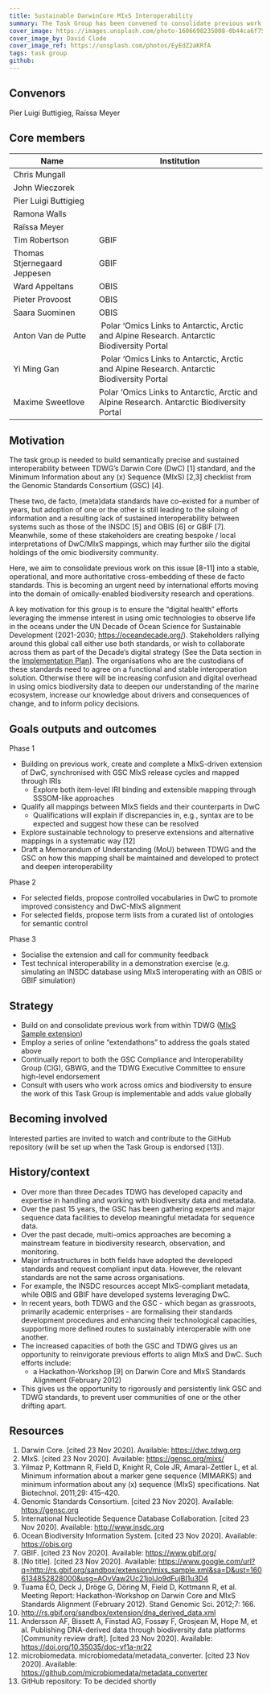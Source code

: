 ```yaml
---
title: Sustainable DarwinCore MIxS Interoperability
summary: The Task Group has been convened to consolidate previous work that aimed to prevent siloed (meta)data standards development in the omics and broader biodiversity communities. The TG will leverage procedural and technical advancements in TDWG and the GSC to develop a sustainably interoperable MIxS-driven extension of DwC. The result will ensure that data produced in either MIxS- or DwC-compliant form can be automatically brokered between user communities, bringing the communities closer together.
cover_image: https://images.unsplash.com/photo-1606698235008-0b44ca6f7594
cover_image_by: David Clode
cover_image_ref: https://unsplash.com/photos/EyEdZ2aKRfA 
tags: task group
github:
---
```


## Convenors

Pier Luigi Buttigieg, Raïssa Meyer

## Core members  

Name | Institution 
--- | --- 
Chris Mungall |
John Wieczorek |
Pier Luigi Buttigieg |
Ramona Walls |
Raïssa Meyer |
Tim Robertson | GBIF
Thomas Stjernegaard Jeppesen | GBIF
Ward Appeltans | OBIS 
Pieter Provoost | OBIS
Saara Suominen | OBIS
Anton Van de Putte | Polar ‘Omics Links to Antarctic, Arctic and Alpine Research. Antarctic Biodiversity Portal
Yi Ming Gan | Polar ‘Omics Links to Antarctic, Arctic and Alpine Research. Antarctic Biodiversity Portal
Maxime Sweetlove | Polar ‘Omics Links to Antarctic, Arctic and Alpine Research. Antarctic Biodiversity Portal

## Motivation

The task group is needed to build semantically precise and sustained interoperability between TDWG’s Darwin Core (DwC) [1] standard, and the Minimum Information about any (x) Sequence (MIxS) [2,3] checklist from the Genomic Standards Consortium (GSC) [4]. 

These two, de facto, (meta)data standards have co-existed for a number of years, but adoption of one or the other is still leading to the siloing of information and a resulting lack of sustained interoperability between systems such as those of the INSDC [5] and OBIS [6] or GBIF [7]. Meanwhile, some of these stakeholders are creating bespoke / local interpretations of DwC/MIxS mappings, which may further silo the digital holdings of the omic biodiversity community.

Here, we aim to consolidate previous work on this issue [8–11] into a stable, operational, and more authoritative cross-embedding of these de facto standards. This is becoming an urgent need by international efforts moving into the domain of omically-enabled biodiversity research and operations. 

A key motivation for this group is to ensure the “digital health” efforts leveraging the immense interest in using omic technologies to observe life in the oceans under the UN Decade of Ocean Science for Sustainable Development (2021-2030; <https://oceandecade.org/>). Stakeholders rallying around this global call either use both standards, or wish to collaborate across them as part of the Decade’s digital strategy (See the Data section in the [Implementation Plan](https://www.oceandecade.org/assets/uploads/documents/Ocean-Decade-Implementation-Plan-Version-2-0-min_1596634145.pdf)). The organisations who are the custodians of these standards need to agree on a functional and stable interoperation solution. Otherwise there will be increasing confusion and digital overhead in using omics biodiversity data to deepen our understanding of the marine ecosystem, increase our knowledge about drivers and consequences of change, and to inform policy decisions. 


## Goals outputs and outcomes

Phase 1

- Building on previous work, create and complete a MIxS-driven extension of DwC, synchronised with GSC MIxS release cycles and mapped through IRIs
    - Explore both item-level IRI binding and extensible mapping through SSSOM-like approaches
- Qualify all mappings between MIxS fields and their counterparts in DwC
    - Qualifications will explain if discrepancies in, e.g., syntax are to be expected and suggest how these can be resolved
- Explore sustainable technology to preserve extensions and alternative mappings in a systematic way [12]
- Draft a Memorandum of Understanding (MoU) between TDWG and the GSC on how this mapping shall be maintained and developed to protect and deepen interoperability

Phase 2

- For selected fields, propose controlled vocabularies in DwC to promote improved consistency and DwC-MIxS alignment
- For selected fields, propose term lists from a curated list of ontologies for semantic control

Phase 3
- Socialise the extension and call for community feedback
- Test technical interoperability in a demonstration exercise (e.g. simulating an INSDC database using MIxS interoperating with an OBIS or GBIF simulation)

## Strategy

- Build on and consolidate previous work from within TDWG ([MIxS Sample extension](http://rs.gbif.org/sandbox/extension/mixs_sample.xml))
- Employ a series of online “extendathons” to address the goals stated above
- Continually report to both the GSC Compliance and Interoperability Group (CIG), GBWG, and the TDWG Executive Committee to ensure high-level endorsement
- Consult with users who work across omics and biodiversity to ensure the work of this Task Group is implementable and adds value globally


## Becoming involved

Interested parties are invited to watch and contribute to the GitHub repository (will be set up when the Task Group is endorsed [13]).

## History/context

- Over more than three Decades TDWG has developed capacity and expertise in handling and working with biodiversity data and metadata.
- Over the past 15 years, the GSC has been gathering experts and major sequence data facilities to develop meaningful metadata for sequence data. 
- Over the past decade, multi-omics approaches are becoming a mainstream feature in biodiversity research, observation, and monitoring. 
- Major infrastructures in both fields have adopted the developed standards and request compliant input data. However, the relevant standards are not the same across organisations. 
- For example, the INSDC resources accept MIxS-compliant metadata, while OBIS and GBIF have developed systems leveraging DwC. 
- In recent years, both TDWG and the GSC - which began as grassroots, primarily academic enterprises - are formalising their standards development procedures and enhancing their technological capacities, supporting more defined routes to sustainably interoperable with one another.
- The increased capacities of both the GSC and TDWG gives us an opportunity to reinvigorate previous efforts to align MIxS and DwC. Such efforts include:
    - a Hackathon-Workshop [9] on Darwin Core and MIxS Standards Alignment (February 2012)
- This gives us the opportunity to rigorously and persistently link GSC and TDWG standards, to prevent user communities of one or the other drifting apart. 

## Resources

1. 	Darwin Core. [cited 23 Nov 2020]. Available: https://dwc.tdwg.org
2. 	MIxS. [cited 23 Nov 2020]. Available: https://gensc.org/mixs/
3. 	Yilmaz P, Kottmann R, Field D, Knight R, Cole JR, Amaral-Zettler L, et al. Minimum information about a marker gene sequence (MIMARKS) and minimum information about any (x) sequence (MIxS) specifications. Nat Biotechnol. 2011;29: 415–420.
4. 	Genomic Standards Consortium. [cited 23 Nov 2020]. Available: https://gensc.org
5. 	International Nucleotide Sequence Database Collaboration. [cited 23 Nov 2020]. Available: http://www.insdc.org
6. 	Ocean Biodiversity Information System. [cited 23 Nov 2020]. Available: https://obis.org
7. 	GBIF. [cited 23 Nov 2020]. Available: https://www.gbif.org/
8. 	[No title]. [cited 23 Nov 2020]. Available: <https://www.google.com/url?q=http://rs.gbif.org/sandbox/extension/mixs_sample.xml&sa=D&ust=1606134852828000&usg=AOvVaw2Uc21jolJo9dFujBI1u3D4>
9. 	Tuama ÉÓ, Deck J, Dröge G, Döring M, Field D, Kottmann R, et al. Meeting Report: Hackathon-Workshop on Darwin Core and MIxS Standards Alignment (February 2012). Stand Genomic Sci. 2012;7: 166.
10. <http://rs.gbif.org/sandbox/extension/dna_derived_data.xml>
11. Andersson AF, Bissett A, Finstad AG, Fossøy F, Grosjean M, Hope M, et al. Publishing DNA-derived data through biodiversity data platforms [Community review draft]. [cited 23 Nov 2020]. Available: <https://doi.org/10.35035/doc-vf1a-nr22>
12. microbiomedata. microbiomedata/metadata_converter. [cited 23 Nov 2020]. Available: <https://github.com/microbiomedata/metadata_converter>
13. GitHub repository: To be decided shortly

